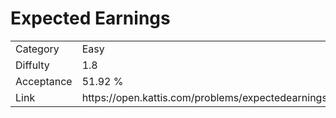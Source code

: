 # Expected Earnings

<table>
    <tr>
        <td>Category</td>
        <td>Easy</td>
    </tr>
    <tr>
        <td>Diffulty</td>
        <td>1.8</td>
    </tr>
    <tr>
        <td>Acceptance</td>
        <td>51.92 %</td>
    </tr>
    <tr>
        <td>Link</td>
        <td>https://open.kattis.com/problems/expectedearnings</td>
    </tr>
</table>